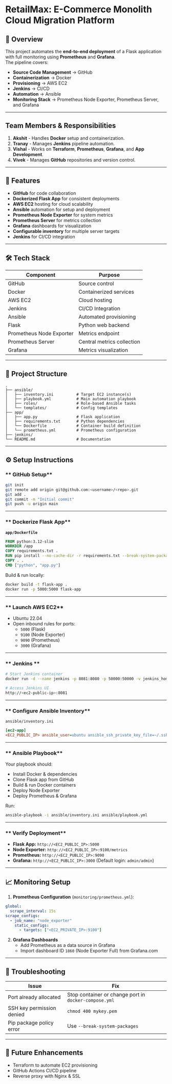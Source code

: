 # RetailMax: E-Commerce Monolith Cloud Migration Platform

## **📌 Overview**
This project automates the **end-to-end deployment** of a Flask application with full monitoring using **Prometheus** and **Grafana**.  
The pipeline covers:
- **Source Code Management** → GitHub  
- **Containerization** → Docker  
- **Provisioning** → AWS EC2 
- **Jenkins** → CI/CD  
- **Automation** → Ansible  
- **Monitoring Stack** → Prometheus Node Exporter, Prometheus Server, and Grafana

---

## Team Members & Responsibilities
1. **Akshit** - Handles **Docker** setup and containerization.
2. **Tranay** - Manages **Jenkins** pipeline automation.
3. **Vishal** - Works on **Terraform**, **Prometheus**, **Grafana**, and **App Development**.
4. **Vivek** - Manages **GitHub** repositories and version control.

---

## **🚀 Features**
- **GitHub** for code collaboration  
- **Dockerized Flask App** for consistent deployments  
- **AWS EC2** hosting for cloud scalability  
- **Ansible** automation for setup and deployment  
- **Prometheus Node Exporter** for system metrics  
- **Prometheus Server** for metrics collection  
- **Grafana** dashboards for visualization  
- **Configurable inventory** for multiple server targets 
- **Jenkins** for CI/CD integration 

---

## **🛠️ Tech Stack**
| Component | Purpose |
|-----------|---------|
| GitHub | Source control |
| Docker | Containerized services |
| AWS EC2 | Cloud hosting |
| Jenkins | CI/CD Integration |
| Ansible | Automated provisioning |
| Flask | Python web backend |
| Prometheus Node Exporter | Metrics endpoint |
| Prometheus Server | Central metrics collection |
| Grafana | Metrics visualization |

---

## **📂 Project Structure**
```
.
├── ansible/
│   ├── inventory.ini          # Target EC2 instance(s)
│   ├── playbook.yml           # Main automation playbook
│   ├── roles/                 # Role-based Ansible tasks
│   └── templates/             # Config templates
├── app/
│   ├── app.py                 # Flask application
│   ├── requirements.txt       # Python dependencies
│   └── Dockerfile             # Container build definition
│   └── prometheus.yml         # Prometheus configuration
├── jenkins/
└── README.md                  # Documentation
```

---

## **⚙️ Setup Instructions**

### ** GitHub Setup**
```bash
git init
git remote add origin git@github.com:<username>/<repo>.git
git add .
git commit -m "Initial commit"
git push -u origin main
```

---

### ** Dockerize Flask App**
**`app/Dockerfile`**
```dockerfile
FROM python:3.12-slim
WORKDIR /app
COPY requirements.txt .
RUN pip install --no-cache-dir -r requirements.txt --break-system-packages
COPY . .
CMD ["python", "app.py"]
```

Build & run locally:
```bash
docker build -t flask-app .
docker run -p 5000:5000 flask-app
```

---

### ** Launch AWS EC2**
- Ubuntu 22.04
- Open inbound rules for ports:
  - `5000` (Flask)
  - `9100` (Node Exporter)
  - `9090` (Prometheus)
  - `3000` (Grafana)

---

### ** Jenkins **
```bash
# Start Jenkins container
docker run -d --name jenkins -p 8081:8080 -p 50000:50000 -v jenkins_home:/var/jenkins_home jenkins/jenkins:lts

# Access Jenkins UI
http://<ec2-public-ip>:8081
```
---

### ** Configure Ansible Inventory**
`ansible/inventory.ini`
```ini
[ec2-app]
<EC2_PUBLIC_IP> ansible_user=ubuntu ansible_ssh_private_key_file=~/.ssh/mykey.pem
```

---

### ** Ansible Playbook**
Your playbook should:
- Install Docker & dependencies
- Clone Flask app from GitHub
- Build & run Docker containers
- Deploy Node Exporter
- Deploy Prometheus & Grafana

Run:
```bash
ansible-playbook -i ansible/inventory.ini ansible/playbook.yml
```

---

### ** Verify Deployment**
- **Flask App:** `http://<EC2_PUBLIC_IP>:5000`
- **Node Exporter:** `http://<EC2_PUBLIC_IP>:9100/metrics`
- **Prometheus:** `http://<EC2_PUBLIC_IP>:9090`
- **Grafana:** `http://<EC2_PUBLIC_IP>:3000` (Default login: `admin/admin`)

---

## **📈 Monitoring Setup**
1. **Prometheus Configuration** (`monitoring/prometheus.yml`):
```yaml
global:
  scrape_interval: 15s
scrape_configs:
  - job_name: "node_exporter"
    static_configs:
      - targets: ["<EC2_PRIVATE_IP>:9100"]
```
2. **Grafana Dashboards**  
   - Add Prometheus as a data source in Grafana  
   - Import dashboard ID `1860` (Node Exporter Full) from Grafana.com

---

## **🐛 Troubleshooting**
| Issue | Fix |
|-------|-----|
| Port already allocated | Stop container or change port in `docker-compose.yml` |
| SSH key permission denied | `chmod 400 mykey.pem` |
| Pip package policy error | Use `--break-system-packages` |

---

## **🔮 Future Enhancements**
- Terraform to automate EC2 provisioning
- GitHub Actions CI/CD pipeline
- Reverse proxy with Nginx & SSL
